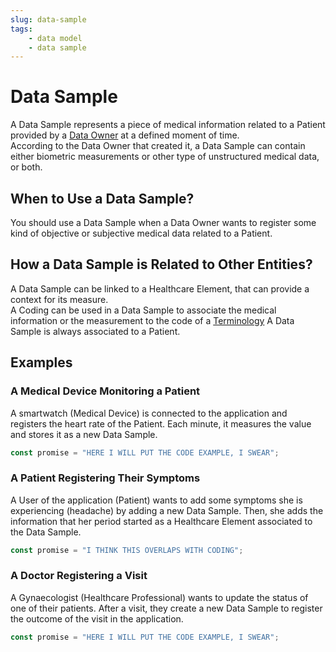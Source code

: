 ```yaml
---
slug: data-sample
tags:
    - data model
    - data sample
---
```

# Data Sample

A Data Sample represents a piece of medical information related to a Patient provided by a [Data Owner](/sdks/glossary#data-owner) 
at a defined moment of time.  
According to the Data Owner that created it, a Data Sample can contain either biometric measurements or other type of 
unstructured medical data, or both.  

## When to Use a Data Sample?

You should use a Data Sample when a Data Owner wants to register some kind of objective or subjective medical data 
related to a Patient.

## How a Data Sample is Related to Other Entities?

A Data Sample can be linked to a Healthcare Element, that can provide a context for its measure.  
A Coding can be used in a Data Sample to associate the medical information or the measurement to the code of a
[Terminology](http://localhost:3000/sdks/glossary#terminologies)
A Data Sample is always associated to a Patient.  

## Examples

### A Medical Device Monitoring a Patient

A smartwatch (Medical Device) is connected to the application and registers the heart rate of the Patient.
Each minute, it measures the value and stores it as a new Data Sample.

```typescript
const promise = "HERE I WILL PUT THE CODE EXAMPLE, I SWEAR";
```

### A Patient Registering Their Symptoms

A User of the application (Patient) wants to add some symptoms she is experiencing (headache) by adding a new Data Sample.
Then, she adds the information that her period started as a Healthcare Element associated to the Data Sample.

```typescript
const promise = "I THINK THIS OVERLAPS WITH CODING";
```

### A Doctor Registering a Visit

A Gynaecologist (Healthcare Professional) wants to update the status of one of their patients. After a visit, they 
create a new Data Sample to register the outcome of the visit in the application.

```typescript
const promise = "HERE I WILL PUT THE CODE EXAMPLE, I SWEAR";
```